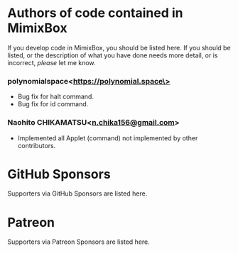 # Authors of code contained in MimixBox
If you develop code in MimixBox, you should be listed here. If you should be listed, or the description of what you have done needs more detail, or is incorrect, _please_ let me know.
### polynomialspace\<https://polynomial.space\>
- Bug fix for halt command.
- Bug fix for id command.

### Naohito CHIKAMATSU\<n.chika156@gmail.com\>
- Implemented all Applet (command) not implemented by other contributors.
  
# GitHub Sponsors
Supporters via GitHub Sponsors are listed here.
  
# Patreon
Supporters via Patreon Sponsors are listed here.